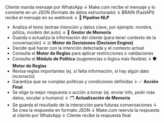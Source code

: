 Cliente manda mensaje por WhatsApp
        ↓
Make.com recibe el mensaje y lo convierte en un JSON (formato de datos estructurado)
        ↓
BRAIN (FastAPI) recibe el mensaje en su webhook
        ↓
🔎 **Pipeline NLP**
   - Analiza el texto (extrae intención y datos clave, por ejemplo: nombre, póliza, modelo del auto)
        ↓
🧠 **Gestor de Memoria**
   - Guarda o actualiza la información del cliente (para tener contexto de la conversación)
        ↓
⚖️ **Motor de Decisiones (Decision Engine)**
   - Decide qué hacer con la intención detectada y el contexto actual
   - Consulta el **Motor de Reglas** para aplicar restricciones o validaciones
   - Consulta el **Módulo de Política** (sugerencias o lógica más flexible)
        ↓
🛡️ **Motor de Reglas**
   - Revisa reglas importantes (ej. si falta información, si hay algún dato incorrecto)
   - Garantiza que se cumplan políticas y condiciones definidas
        ↓
✅ **Acción Final**
   - Se elige la mejor respuesta o acción a tomar (ej. enviar info, pedir más datos, escalar a humano)
        ↓
🗂️ **Actualización de Memoria**
   - Se guarda el resultado de la interacción para futuras conversaciones
        ↓
Se crea la respuesta en formato JSON
        ↓
Make.com reenvía la respuesta al cliente por WhatsApp
        ↓
Cliente recibe la respuesta final